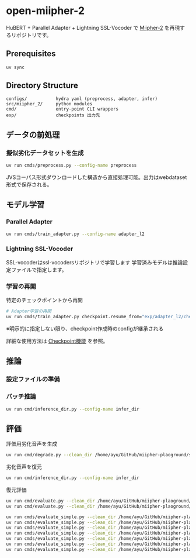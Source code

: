 # open-miipher-2

HuBERT + Parallel Adapter + Lightning SSL-Vocoder で [Miipher-2](https://arxiv.org/abs/2505.04457) を再現するリポジトリです。

## Prerequisites

```bash
uv sync
```

## Directory Structure

```
configs/           hydra yaml (preprocess, adapter, infer)
src/miipher_2/     python modules
cmd/               entry-point CLI wrappers
exp/               checkpoints 出力先
```

## データの前処理

### 擬似劣化データセットを生成

```bash
uv run cmds/preprocess.py --config-name preprocess
```
JVSコーパス形式ダウンロードした構造から直接処理可能。出力はwebdataset形式で保存される。

## モデル学習

### Parallel Adapter

```bash
uv run cmds/train_adapter.py --config-name adapter_l2
```

### Lightning SSL-Vocoder

SSL-vocoderはssl-vocodersリポジトリで学習します
学習済みモデルは推論設定ファイルで指定します。

### 学習の再開

特定のチェックポイントから再開
```bash
# Adapter学習の再開
uv run cmds/train_adapter.py checkpoint.resume_from="exp/adapter_l2/checkpoint_80k.pt" --config-name adapter_l2
```
※明示的に指定しない限り、checkpoint作成時のconfigが継承される

詳細な使用方法は [Checkpoint機能](docs/checkpoint_guide.md) を参照。


## 推論

### 設定ファイルの準備

### バッチ推論
```bash
uv run cmd/inference_dir.py --config-name infer_dir
```

## 評価

評価用劣化音声を生成
```bash
uv run cmd/degrade.py --clean_dir /home/ayu/GitHub/miipher-plaoground/samples --noise_dir /home/audio/TAU2023/dataset/TAU-urban-acoustic-scenes-2022-mobile-development/audio/ --out_dir /home/ayu/GitHub/miipher-plaoground/degrade_samples
```

劣化音声を復元
```bash
uv run cmd/inference_dir.py --config-name infer_dir
```

復元評価
```bash
uv run cmd/evaluate.py --clean_dir /home/ayu/GitHub/miipher-plaoground/samples --degraded_dir /home/ayu/GitHub/miipher-plaoground/degrade_samples --restored_dir /home/ayu/GitHub/miipher-plaoground/open_miipher_2 --outfile results/degrade_miipher_2.csv && \
uv run cmd/evaluate.py --clean_dir /home/ayu/GitHub/miipher-plaoground/samples --degraded_dir /home/ayu/GitHub/miipher-plaoground/samples_8khz_16khz --restored_dir /home/ayu/GitHub/miipher-plaoground/8khz_miipher2 --outfile results/8khz_miipher_2.csv
```


```bash
uv run cmds/evaluate_simple.py --clean_dir /home/ayu/GitHub/miipher-plaoground/samples --restored_dir /home/ayu/GitHub/miipher-plaoground/open_miipher_2/ --outfile results/degrade_miipher_2.csv &&\
uv run cmds/evaluate_simple.py --clean_dir /home/ayu/GitHub/miipher-plaoground/samples --restored_dir /home/ayu/GitHub/miipher-plaoground/samples_miipher_super_resolve/ --outfile results/degrade_miipher_1.csv &&\
uv run cmds/evaluate_simple.py --clean_dir /home/ayu/GitHub/miipher-plaoground/samples --restored_dir /home/ayu/GitHub/miipher-plaoground/degrade_samples/ --outfile results/degrade.csv &&\
uv run cmds/evaluate_simple.py --clean_dir /home/ayu/GitHub/miipher-plaoground/samples --restored_dir /home/ayu/GitHub/miipher-plaoground/8khz_miipher2/ --outfile results/8khz_miipher_2.csv &&\
uv run cmds/evaluate_simple.py --clean_dir /home/ayu/GitHub/miipher-plaoground/samples --restored_dir /home/ayu/GitHub/miipher-plaoground/8khz_miipher/ --outfile results/8khz_miipher_1.csv &&\
uv run cmds/evaluate_simple.py --clean_dir /home/ayu/GitHub/miipher-plaoground/samples --restored_dir /home/ayu/GitHub/miipher-plaoground/samples_8khz/ --outfile results/8khz.csv &&\
uv run cmds/evaluate_simple.py --clean_dir /home/ayu/GitHub/miipher-plaoground/samples --restored_dir /home/ayu/GitHub/miipher-plaoground/samples/ --outfile results/original.csv
```
